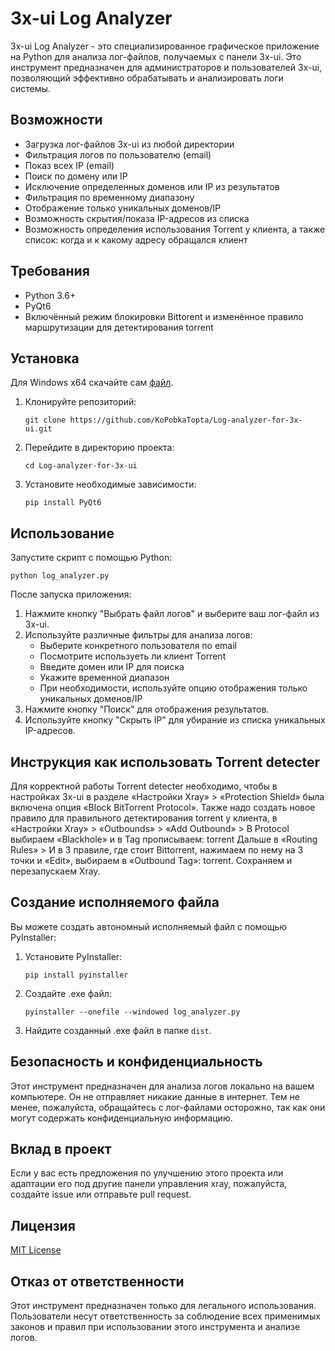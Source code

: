 # 3x-ui Log Analyzer

3x-ui Log Analyzer - это специализированное графическое приложение на Python для анализа лог-файлов, получаемых с панели 3x-ui. Это инструмент предназначен для администраторов и пользователей 3x-ui, позволяющий эффективно обрабатывать и анализировать логи системы.

## Возможности

- Загрузка лог-файлов 3x-ui из любой директории
- Фильтрация логов по пользователю (email)
- Показ всех IP (email)
- Поиск по домену или IP
- Исключение определенных доменов или IP из результатов
- Фильтрация по временному диапазону
- Отображение только уникальных доменов/IP
- Возможность скрытия/показа IP-адресов из списка
- Возможность определения использования Torrent у клиента, а также список: когда и к какому адресу обращался клиент

## Требования

- Python 3.6+
- PyQt6
- Включённый режим блокировки Bittorent и изменённое правило маршрутизации для детектирования torrent


## Установка

Для Windows x64 скачайте сам [файл](https://github.com/KoPobkaTopta/Log-analyzer-for-3x-ui/blob/main/log_analyzer.exe).

1. Клонируйте репозиторий:
   ```
   git clone https://github.com/KoPobkaTopta/Log-analyzer-for-3x-ui.git
   ```

2. Перейдите в директорию проекта:
   ```
   cd Log-analyzer-for-3x-ui
   ```

3. Установите необходимые зависимости:
   ```
   pip install PyQt6
   ```

## Использование

Запустите скрипт с помощью Python:

```
python log_analyzer.py
```

После запуска приложения:

1. Нажмите кнопку "Выбрать файл логов" и выберите ваш лог-файл из 3x-ui.
2. Используйте различные фильтры для анализа логов:
   - Выберите конкретного пользователя по email
   - Посмотрите используеть ли клиент Torrent
   - Введите домен или IP для поиска
   - Укажите временной диапазон
   - При необходимости, используйте опцию отображения только уникальных доменов/IP
3. Нажмите кнопку "Поиск" для отображения результатов.
4. Используйте кнопку "Скрыть IP" для убирание из списка уникальных IP-адресов.

## Инструкция как использовать Torrent detecter

Для корректной работы Torrent detecter необходимо, чтобы в настройках 3x-ui в разделе «Настройки Xray» > «Protection Shield» была включена опция «Block BitTorrent Protocol». Также надо создать новое правило для правильного детектирования torrent у клиента, в «Настройки Xray» > «Outbounds» > «Add Outbound» > В Protocol выбираем «Blackhole» и в Tag прописываем: torrent
Дальше в «Routing Rules» > И в 3 правиле, где стоит Bittorrent, нажимаем по нему на 3 точки и «Edit», выбираем в «Outbound Tag»: torrent. Сохраняем и перезапускаем Xray.

## Создание исполняемого файла

Вы можете создать автономный исполняемый файл с помощью PyInstaller:
1. Установите PyInstaller:
   ```
   pip install pyinstaller
   ```

2. Создайте .exe файл:
   ```
   pyinstaller --onefile --windowed log_analyzer.py
   ```

3. Найдите созданный .exe файл в папке `dist`.

## Безопасность и конфиденциальность

Этот инструмент предназначен для анализа логов локально на вашем компьютере. Он не отправляет никакие данные в интернет. Тем не менее, пожалуйста, обращайтесь с лог-файлами осторожно, так как они могут содержать конфиденциальную информацию.

## Вклад в проект

Если у вас есть предложения по улучшению этого проекта или адаптации его под другие панели управления xray, пожалуйста, создайте issue или отправьте pull request.

## Лицензия

[MIT License](https://opensource.org/licenses/MIT)

## Отказ от ответственности

Этот инструмент предназначен только для легального использования. Пользователи несут ответственность за соблюдение всех применимых законов и правил при использовании этого инструмента и анализе логов.
